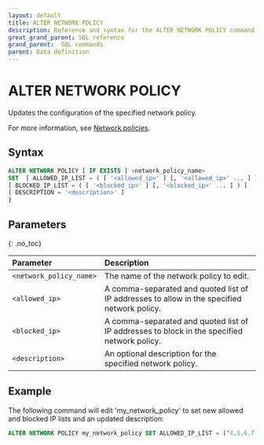 ```yaml
---
layout: default
title: ALTER NETWORK POLICY
description: Reference and syntax for the ALTER NETWORK POLICY command.
great_grand_parent: SQL reference
grand_parent:  SQL commands
parent: Data definition
---
```


# ALTER NETWORK POLICY
Updates the configuration of the specified network policy.

For more information, see [Network policies](../../../Guides/managing-your-organization/network-policies.md).

## Syntax

```sql
ALTER NETWORK POLICY [ IF EXISTS ] <network_policy_name>
SET  [ ALLOWED_IP_LIST = ( [ '<allowed_ip>' ] [, '<allowed_ip>' ... ] ) ]
[ BLOCKED_IP_LIST = ( [ '<blocked_ip>' ] [, '<blocked_ip>' ... ] ) ]
[ DESCRIPTION = '<description>' ] 
}
```

## Parameters 
{: .no_toc} 

| Parameter  | Description |
| :--------- | :---------- |
| `<network_policy_name>`                              | The name of the network policy to edit.  |
| `<allowed_ip>`                      | A comma-separated and quoted list of IP addresses to allow in the specified network policy.  |         
| `<blocked_ip>` | A comma-separated and quoted list of IP addresses to block in the specified network policy.  |
| `<description>` | An optional description for the specified network policy. | 

## Example

The following command will edit 'my_network_policy' to set new allowed and blocked IP lists and an updated description: 

```sql
ALTER NETWORK POLICY my_network_policy SET ALLOWED_IP_LIST = (‘4.5.6.7’, ‘2.4.5.7’) BLOCKED_IP_LIST = (‘6.7.8.9’) DESCRIPTION = 'updated network policy'
```
